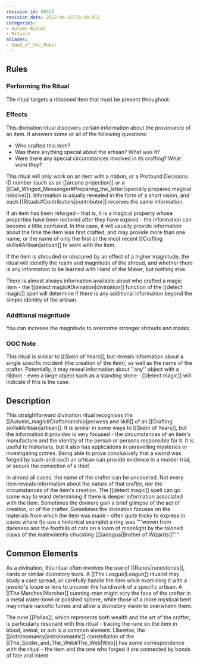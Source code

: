 ```yaml
---
revision_id: 88522
revision_date: 2022-04-13T18:10:05Z
categories:
- Autumn Ritual
- Rituals
aliases:
- Hand_of_the_Maker
---
```


## Rules

### Performing the Ritual
 The ritual targets a ribboned item that must be present throughout.

### Effects
This divination ritual discovers certain information about the provenance of an item. It answers some or all of the following questions:

* Who crafted this item?
* Was there anything special about the artisan? What was it?
* Were there any special circumstances involved in its crafting? What were they?

This ritual will only work on an item with a ribbon, or a Profound Decisions ID number (such as an [[arcane projection]] or a [[Call_Winged_Messenger#Preparing_the_letter|specially prepared magical missive]]). Information is usually revealed in the form of a short vision, and each [[Rituals#Contributors|contributor]] receives the same information.

If an item has been reforged - that is, it is a magical property whose properties have been restored after they have expired - the information can become a little confused. In this case, it will usually provide information about the time the item was first crafted, and may provide more than one name, or the name of only the first or the most recent [[Crafting skills#Artisan|artisan]] to work with the item.

If the item is shrouded or obscured by an effect of a higher magnitude, the ritual will identify the realm and magnitude of the shroud, and whether there is any information to be learned with Hand of the Maker, but nothing else.

There is almost always information available about who crafted a magic item - the [[detect magic#Divination|divination]] function of the [[detect magic]] spell will determine if there is any additional information beyond the simple identity of the artisan.

### Additional magnitude
You can increase the magnitude to overcome stronger shrouds and masks.
### OOC Note
This ritual is similar to [[Skein of Years]], but reveals information about a single specific incident (the creation of the item), as well as the name of the crafter. Potentially, it may reveal information about ''any'' object with a ribbon - even a large object such as a standing stone - [[detect magic]] will indicate if this is the case.

## Description
This straightforward divination ritual recognises the [[Autumn_magic#Craftsmanship|prowess and skill]] of an [[Crafting skills#Artisan|artisan]]. It is similar in some ways to [[Skein of Years]], but the information it provides is very focused - the circumstances of an item's manufacture and the identity of the person or persons responsible for it. It is useful to historians, but it also has applications in unravelling mysteries or investigating crimes. Being able to prove conclusively that a sword was forged by such-and-such an artisan can provide evidence in a murder trial, or secure the conviction of a thief.

In almost all cases, the name of the crafter can be uncovered. Not every item reveals information about the nature of that crafter, nor the circumstances of the item's creation. The [[detect magic]] spell can go some way to ward determining if there is deeper information associated with the item. Sometimes the diviners gain a brief glimpse of the act of creation, or of the crafter. Sometimes the divination focuses on the materials from which the item was made - often quite tricky to express in cases where (to use a historical example) a ring was "''woven from darkness and the footfalls of cats on a loom of moonlight by the taloned claws of the malevolently chuckling [[Sadogua|Brother of Wizards]]''."

## Common Elements
As a divination, this ritual often involves the use of [[Runes|runestones]], cards or similar divinatory tools. A [[The League|League]] ritualist may study a card spread, or carefully handle the item while examining it with a jeweler's loupe or lens to uncover the handiwork of a specific artisan. A [[The Marches|Marcher]] cunning-man might scry the face of the crafter in a metal water-bowl or polished sphere, while those of a more mystical bent may inhale narcotic fumes and allow a divinatory vision to overwhelm them.

The rune [[Pallas]], which represents both wealth and the art of the crafter, is particularly resonant with this ritual - tracing the rune on the item in blood, sweat, or ash is a common element. Likewise, the [[astronomancy|astronomantic]] constellation of the [[The_Spider_and_The_Web#The_Web|Web]] has some correspondence with the ritual - the item and the one who forged it are connected by bonds of fate and intent.


